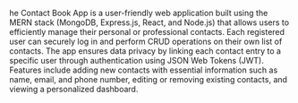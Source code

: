 he Contact Book App is a user-friendly web application built using the MERN stack (MongoDB, Express.js, React, and Node.js) that allows users to efficiently manage their personal or professional contacts. Each registered user can securely log in and perform CRUD operations on their own list of contacts. The app ensures data privacy by linking each contact entry to a specific user through authentication using JSON Web Tokens (JWT). Features include adding new contacts with essential information such as name, email, and phone number, editing or removing existing contacts, and viewing a personalized dashboard. 
